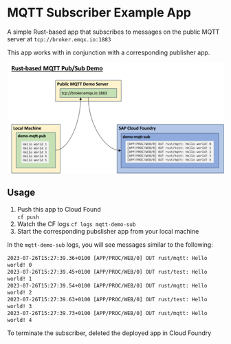# MQTT Subscriber Example App

A simple Rust-based app that subscribes to messages on the public MQTT server at `tcp://broker.emqx.io:1883`

This app works with in conjunction with a corresponding publisher app.

![MQTT Demo Pub/Sub App](https://github.com/lighthouse-no/demo-mqtt-pub/blob/main/img/architecture.png)

## Usage

1. Push this app to Cloud Found<br>`cf push`
1. Watch the CF logs `cf logs mqtt-demo-sub`
1. Start the corresponding pubslisher app from your local machine

In the `mqtt-demo-sub` logs, you will see messages similar to the following:

```log
2023-07-26T15:27:39.36+0100 [APP/PROC/WEB/0] OUT rust/mqtt: Hello world! 0
2023-07-26T15:27:39.45+0100 [APP/PROC/WEB/0] OUT rust/test: Hello world! 1
2023-07-26T15:27:39.54+0100 [APP/PROC/WEB/0] OUT rust/mqtt: Hello world! 2
2023-07-26T15:27:39.63+0100 [APP/PROC/WEB/0] OUT rust/test: Hello world! 3
2023-07-26T15:27:39.73+0100 [APP/PROC/WEB/0] OUT rust/mqtt: Hello world! 4
```

To terminate the subscriber, deleted the deployed app in Cloud Foundry
